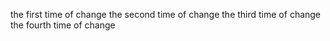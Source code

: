 the first time of change
the second time of change
the third time of change
the fourth time of change
